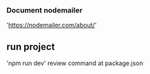 ### Document nodemailer 
'https://nodemailer.com/about/'

## run project
'npm run dev'
review command at package.json 